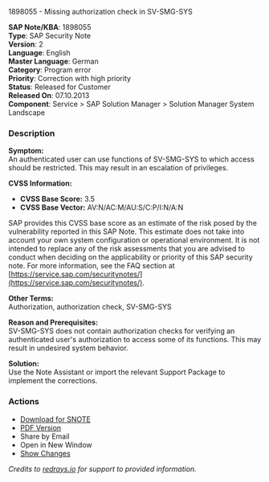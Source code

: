 1898055 - Missing authorization check in SV-SMG-SYS

**SAP Note/KBA**: 1898055  
**Type**: SAP Security Note  
**Version**: 2  
**Language**: English  
**Master Language**: German  
**Category**: Program error  
**Priority**: Correction with high priority  
**Status**: Released for Customer  
**Released On**: 07.10.2013  
**Component**: Service > SAP Solution Manager > Solution Manager System Landscape

### Description

**Symptom:**  
An authenticated user can use functions of SV-SMG-SYS to which access should be restricted. This may result in an escalation of privileges.

**CVSS Information:**  
- **CVSS Base Score:** 3.5  
- **CVSS Base Vector:** AV:N/AC:M/AU:S/C:P/I:N/A:N  

SAP provides this CVSS base score as an estimate of the risk posed by the vulnerability reported in this SAP Note. This estimate does not take into account your own system configuration or operational environment. It is not intended to replace any of the risk assessments that you are advised to conduct when deciding on the applicability or priority of this SAP security note. For more information, see the FAQ section at [https://service.sap.com/securitynotes/](https://service.sap.com/securitynotes/).

**Other Terms:**  
Authorization, authorization check, SV-SMG-SYS

**Reason and Prerequisites:**  
SV-SMG-SYS does not contain authorization checks for verifying an authenticated user's authorization to access some of its functions. This may result in undesired system behavior.

**Solution:**  
Use the Note Assistant or import the relevant Support Package to implement the corrections.

### Actions
- [Download for SNOTE](https://notesdownloads.sap.com/note/0040000011214972017)
- [PDF Version](https://userapps.support.sap.com/sap/support/sfm/notes/print/0001898055?language=en-US&token=AB2189A5E0BD651CF28E604E27721370)
- Share by Email
- Open in New Window
- [Show Changes](https://me.sap.com/notesLatestChanges/0001898055/E/diff)

*Credits to [redrays.io](https://redrays.io) for support to provided information.*